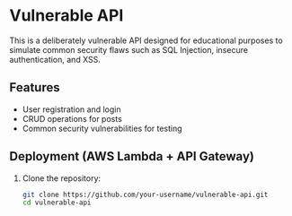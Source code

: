 # Vulnerable API

This is a deliberately vulnerable API designed for educational purposes to simulate common security flaws such as SQL Injection, insecure authentication, and XSS.

## Features
- User registration and login
- CRUD operations for posts
- Common security vulnerabilities for testing

## Deployment (AWS Lambda + API Gateway)
1. Clone the repository:
   ```bash
   git clone https://github.com/your-username/vulnerable-api.git
   cd vulnerable-api
